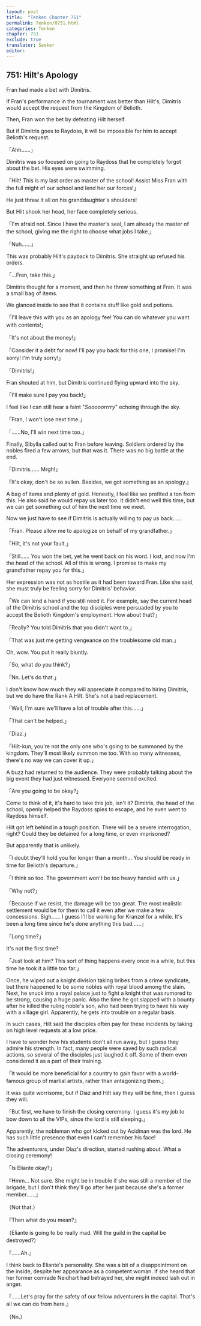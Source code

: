```yaml
---
layout: post
title:  "Tenken Chapter 751"
permalink: Tenken/0751.html
categories: Tenken
chapter: 751
exclude: true
translator: Seeker
editor: 
---
```

<h2 id="ch751">751: Hilt's Apology</h2>

<p>Fran had made a bet with Dimitris.</p>

<p>If Fran's performance in the tournament was better than Hilt's, Dimitris would accept the request from the Kingdom of Belioth.</p>

<p>Then, Fran won the bet by defeating Hilt herself.</p>

<p>But if Dimitris goes to Raydoss, it will be impossible for him to accept Belioth's request.</p>

<p>「Ahh……」</p>

<p>Dimitris was so focused on going to Raydoss that he completely forgot about the bet. His eyes were swimming.</p>

<p>「Hilt! This is my last order as master of the school! Assist Miss Fran with the full might of our school and lend her our forces!」</p>

<p>He just threw it all on his granddaughter's shoulders!</p>

<p>But Hilt shook her head, her face completely serious.</p>

<p>「I'm afraid not. Since I have the master's seal, I am already the master of the school, giving me the right to choose what jobs I take.」</p>
<p>「Nuh……」</p>

<p>This was probably Hilt's payback to Dimitris. She straight up refused his orders.</p>

<p>「…Fran, take this.」</p>

<p>Dimitris thought for a moment, and then he threw something at Fran. It was a small bag of items.</p>

<p>We glanced inside to see that it contains stuff like gold and potions.</p>

<p>「I'll leave this with you as an apology fee! You can do whatever you want with contents!」</p>
<p>「It's not about the money!」</p>
<p>「Consider it a debt for now! I'll pay you back for this one, I promise! I'm sorry! I'm truly sorry!」</p>
<p>「Dimitris!」</p>

<p>Fran shouted at him, but Dimitris continued flying upward into the sky.</p>

<p>「I'll make sure I pay you back!」</p>

<p>I feel like I can still hear a faint "<em>Sooooorrrry</em>" echoing through the sky.</p>

<p>「Fran, I won't lose next time.」</p>
<p>「……No, I'll win next time too.」</p>

<p>Finally, Sibylla called out to Fran before leaving. Soldiers ordered by the nobles fired a few arrows, but that was it. There was no big battle at the end.</p>

<p>「Dimitris…… Mrgh!」</p>
<p>『It's okay, don't be so sullen. Besides, we got something as an apology.』</p>

<p>A bag of items and plenty of gold. Honestly, I feel like we profited a ton from this. He also said he would repay us later too. It didn't end well this time, but we can get something out of him the next time we meet.</p>

<p>Now we just have to see if Dimitris is actually willing to pay us back……</p>

<p>「Fran. Please allow me to apologize on behalf of my grandfather.」</p>
<p>「Hilt, it's not your fault.」</p>
<p>「Still…… You won the bet, yet he went back on his word. I lost, and now I'm the head of the school. All of this is wrong. I promise to make my grandfather repay you for this.」</p>

<p>Her expression was not as hostile as it had been toward Fran. Like she said, she must truly be feeling sorry for Dimitris' behavior.</p>

<p>「We can lend a hand if you still need it. For example, say the current head of the Dimitris school and the top disciples were persuaded by you to accept the Belioth Kingdom's employment. How about that?」</p>
<p>「Really? You told Dimitris that you didn't want to.」</p>
<p>「That was just me getting vengeance on the troublesome old man.」</p>

<p>Oh, wow. You put it really bluntly.</p>

<p>「So, what do you think?」</p>
<p>「Nn. Let's do that.」</p>

<p>I don't know how much they will appreciate it compared to hiring Dimitris, but we do have the Rank A Hilt. She's not a bad replacement.</p>

<p>「Well, I'm sure we'll have a lot of trouble after this……」</p>
<p>「That can't be helped.」</p>
<p>「Diaz.」</p>
<p>「Hilt-kun, you're not the only one who's going to be summoned by the kingdom. They'll most likely summon me too. With so many witnesses, there's no way we can cover it up.」</p>

<p>A buzz had returned to the audience. They were probably talking about the big event they had just witnessed. Everyone seemed excited.</p>

<p>「Are you going to be okay?」</p>

<p>Come to think of it, it's hard to take this job, isn't it? Dimitris, the head of the school, openly helped the Raydoss spies to escape, and he even went to Raydoss himself.</p>

<p>Hilt got left behind in a tough position. There will be a severe interrogation, right? Could they be detained for a long time, or even imprisoned?</p>

<p>But apparently that is unlikely.</p>

<p>「I doubt they'll hold you for longer than a month… You should be ready in time for Belioth's departure.」</p>
<p>「I think so too. The government won't be too heavy handed with us.」</p>
<p>「Why not?」</p>
<p>「Because if we resist, the damage will be too great. The most realistic settlement would be for them to call it even after we make a few concessions. Sigh…… I guess I'll be working for Kranzel for a while. It's been a long time since he's done anything this bad……」</p>
<p>「Long time?」</p>

<p>It's not the first time?</p>

<p>「Just look at him? This sort of thing happens every once in a while, but this time he took it a little too far.」</p>

<p>Once, he wiped out a knight division taking bribes from a crime syndicate, but there happened to be some nobles with royal blood among the slain. Next, he snuck into a royal palace just to fight a knight that was rumored to be strong, causing a huge panic. Also the time he got slapped with a bounty after he killed the ruling noble's son, who had been trying to have his way with a village girl. Apparently, he gets into trouble on a regular basis.</p>

<p>In such cases, Hilt said the disciples often pay for these incidents by taking on high level requests at a low price.</p>

<p>I have to wonder how his students don't all run away, but I guess they admire his strength. In fact, many people were saved by such radical actions, so several of the disciples just laughed it off. Some of them even considered it as a part of their training.</p>

<p>「It would be more beneficial for a country to gain favor with a world-famous group of martial artists, rather than antagonizing them.」</p>

<p>It was quite worrisome, but if Diaz and Hilt say they will be fine, then I guess they will.</p>

<p>「But first, we have to finish the closing ceremony. I guess it's my job to bow down to all the VIPs, since the lord is still sleeping.」</p>

<p>Apparently, the nobleman who got kicked out by Acidman was the lord. He has such little presence that even I can't remember his face!</p>

<p>The adventurers, under Diaz's direction, started rushing about. What a closing ceremony!</p>

<p>「Is Eliante okay?」</p>
<p>『Hmm… Not sure. She might be in trouble if she was still a member of the brigade, but I don't think they'll go after her just because she's a former member……』</p>
<p>（Not that.）</p>
<p>『Then what do you mean?』</p>
<p>（Eliante is going to be really mad. Will the guild in the capital be destroyed?）</p>
<p>『……Ah.』</p>

<p>I think back to Eliante's personality. She was a bit of a disappointment on the inside, despite her appearance as a competent woman. If she heard that her former comrade Neidhart had betrayed her, she might indeed lash out in anger.</p>

<p>『……Let's pray for the safety of our fellow adventurers in the capital. That's all we can do from here.』</p>
<p>（Nn.）</p>








